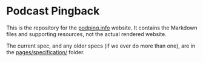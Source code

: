 # Podcast Pingback

This is the repository for the [podping.info](https://podping.info/) website. It
contains the Markdown files and supporting resources, not the actual rendered
website.

The current spec, and any older specs (if we ever do more than one), are in the [pages/specification/](https://github.com/aiir/podcast-pingback/blob/master/pages/specification/)
folder.
